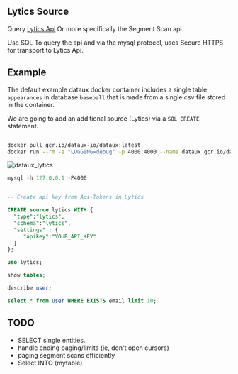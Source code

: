 

Lytics Source
---------------------------
Query [Lytics Api](https://www.getlytics.com/developers/rest-api#segment-scan) 
Or more specifically the Segment Scan api.

Use SQL To query the api and via the mysql protocol, uses Secure HTTPS
for transport to Lytics Api.


Example
----------------------------

The default example dataux docker container
includes a single table `appearances` in database `baseball`
that is made from a single csv file stored in the container.

We are going to add an additional source (Lytics) via a `SQL CREATE` statement.

```sh

docker pull gcr.io/dataux-io/dataux:latest
docker run --rm -e "LOGGING=debug" -p 4000:4000 --name dataux gcr.io/dataux-io/dataux:latest

```

![dataux_lytics](https://cloud.githubusercontent.com/assets/7269/23976456/0c6bc878-09a5-11e7-9cec-207c300ed0ab.png)


```sql
mysql -h 127.0.0.1 -P4000


-- Create api key from Api-Tokens in Lytics

CREATE source lytics WITH {
  "type":"lytics", 
  "schema":"lytics", 
  "settings" : {
     "apikey":"YOUR_API_KEY"
  }
};

use lytics;

show tables;

describe user;

select * from user WHERE EXISTS email limit 10;

```


TODO
------------------------
* SELECT single entities.
* handle ending paging/limits (ie, don't open cursors)
* paging segment scans efficiently
* Select INTO (mytable)
